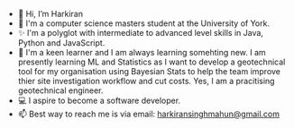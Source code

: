 - 👋 Hi, I’m Harkiran 
- 👀 I'm a computer science masters student at the University of York.
- ✨ I'm a polyglot with intermediate to advanced level skills in Java, Python and JavaScript. 
- 🌱 I'm a keen learner and I am always learning somehting new. I am presently learning ML and Statistics as I want to develop a geotechnical tool for my organisation using Bayesian Stats to help the team improve thier site investigation workflow and cut costs. Yes, I am a pracitising geotechnical engineer. 
- 💻 I aspire to become a software developer. 
- 📫 Best way to reach me is via email: harkiransinghmahun@gmail.com

<!---
harkiransinghmahun/harkiransinghmahun is a ✨ special ✨ repository because its `README.md` (this file) appears on your GitHub profile.
You can click the Preview link to take a look at your changes.
--->
